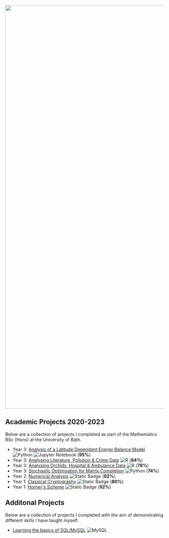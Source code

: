 <img src="https://github.com/callumgregory/callumgregory/assets/139076366/46257324-5831-4c96-86a0-b15d10d42c19" width="1280"/><br>

## Academic Projects 2020-2023
Below are a collection of projects I completed as part of the Mathematics BSc (Hons) at the University of Bath. 
- Year 3: [Analysis of a Latitude Dependent Energy Balance Model](https://github.com/callumgregory/Analysis-of-a-Latitude-Dependent-Energy-Balance-Model) ![Python](https://img.shields.io/badge/Python-3670A0?style=flat&logo=python&logoColor=ffdd54) ![Jupyter Notebook](https://img.shields.io/badge/Jupyter-%23FA0F00.svg?style=flat&logo=jupyter&logoColor=white) (**95%**)
- Year 3: [Analysing Literature, Pollution & Crime Data](https://github.com/callumgregory/Analysing-Literature-Pollution-and-Crime-Data) ![R](https://img.shields.io/badge/R-%23276DC3.svg?style=flat&logo=r&logoColor=white) (**84%**)
- Year 3: [Analysing Orchids, Hospital & Ambulance Data](https://github.com/callumgregory/Analysing-Orchids-Hospital-Ambulance-Data) ![R](https://img.shields.io/badge/R-%23276DC3.svg?style=flat&logo=r&logoColor=white) (**78%**)
- Year 3: [Stochastic Optimisation for Matrix Completion](https://github.com/callumgregory/Stochastic-Optimisation-for-Matrix-Completion) ![Python](https://img.shields.io/badge/Python-3670A0?style=flat&logo=python&logoColor=ffdd54) (**74%**)
- Year 2: [Numerical Analysis](https://github.com/callumgregory/Numerical-Analysis-2021) ![Static Badge](https://img.shields.io/badge/MATLAB-blue)  (**92%**) 
- Year 1: [Classical Cryptography](https://github.com/callumgregory/Classical-Cryptography-2021) ![Static Badge](https://img.shields.io/badge/MATLAB-blue)  (**80%**)
- Year 1: [Horner's Scheme](https://github.com/callumgregory/Horner-s-Scheme-2020) ![Static Badge](https://img.shields.io/badge/MATLAB-blue)  (**92%**)

## Additonal Projects
Below are a collection of projects I completed with the aim of demonstrating different skills I have taught myself.
- [Learning the basics of SQL/MySQL](https://github.com/callumgregory/Learning-the-basics-of-SQL-MySQL) ![MySQL](https://img.shields.io/badge/mysql-%2300f.svg?style=flat&logo=mysql&logoColor=white)

<!---
callumgregory/callumgregory is a ✨ special ✨ repository because its `README.md` (this file) appears on your GitHub profile.
You can click the Preview link to take a look at your changes.
--->

